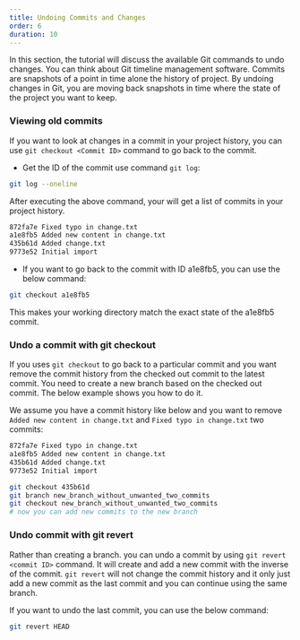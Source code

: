 ```yaml
---
title: Undoing Commits and Changes
order: 6
duration: 10
---
```


In this section, the tutorial will discuss the available Git commands to undo changes.  You can think about Git timeline management software. Commits are snapshots of a point in time alone the history of project. By undoing changes in Git, you are moving back snapshots in time where the state of the project you want to keep.

### Viewing old commits
If you want to look at changes in a commit in your project history, you can use `git checkout <Commit ID>` command to go back to the commit.

- Get the ID of the commit use command `git log`:

```bash
git log --oneline
```

After executing the above command, your will get a list of commits in your project history.

```bash
872fa7e Fixed typo in change.txt
a1e8fb5 Added new content in change.txt
435b61d Added change.txt
9773e52 Initial import
```

- If you want to go back to the commit with ID a1e8fb5, you can use the below command:

```bash
git checkout a1e8fb5
```

This makes your working directory match the exact state of the a1e8fb5 commit.

### Undo a commit with git checkout

If you uses `git checkout` to go back to a particular commit and you want remove the commit history from the checked out commit to the latest commit.  You need to create a new branch based on the checked out commit. The below example shows you how to do it.

We assume you have a commit history like below and you want to remove `Added new content in change.txt` and `Fixed typo in change.txt` two commits:

```bash
872fa7e Fixed typo in change.txt
a1e8fb5 Added new content in change.txt
435b61d Added change.txt
9773e52 Initial import

git checkout 435b61d
git branch new_branch_without_unwanted_two_commits
git checkout new_branch_without_unwanted_two_commits
# now you can add new commits to the new branch
```

### Undo commit with git revert

Rather than creating a branch. you can undo a commit by using `git revert <commit ID>` command. It will create and add a new commit with the inverse of the commit. `git revert` will not change the commit history and it only just add a new commit as the last commit and you can continue using the same branch. 

If you want to undo the last commit, you can use the below command:

```bash
git revert HEAD
```
